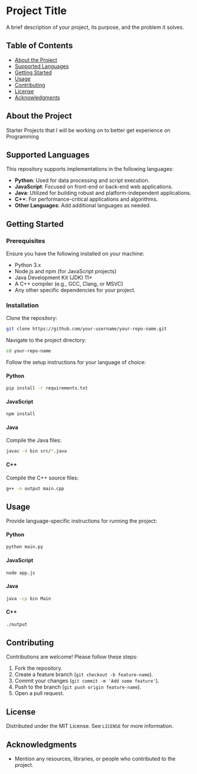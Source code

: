 # Project Title

A brief description of your project, its purpose, and the problem it solves.

## Table of Contents
- [About the Project](#about-the-project)
- [Supported Languages](#supported-languages)
- [Getting Started](#getting-started)
- [Usage](#usage)
- [Contributing](#contributing)
- [License](#license)
- [Acknowledgments](#acknowledgments)

## About the Project
Starter Projects that I will be working on to better get experience on Programming  

## Supported Languages
This repository supports implementations in the following languages:

- **Python**: Used for data processing and script execution.
- **JavaScript**: Focused on front-end or back-end web applications.
- **Java**: Utilized for building robust and platform-independent applications.
- **C++**: For performance-critical applications and algorithms.
- **Other Languages**: Add additional languages as needed.

## Getting Started

### Prerequisites
Ensure you have the following installed on your machine:

- Python 3.x
- Node.js and npm (for JavaScript projects)
- Java Development Kit (JDK) 11+
- A C++ compiler (e.g., GCC, Clang, or MSVC)
- Any other specific dependencies for your project.

### Installation

Clone the repository:
```bash
git clone https://github.com/your-username/your-repo-name.git
```

Navigate to the project directory:
```bash
cd your-repo-name
```

Follow the setup instructions for your language of choice:

#### Python
```bash
pip install -r requirements.txt
```

#### JavaScript
```bash
npm install
```

#### Java
Compile the Java files:
```bash
javac -d bin src/*.java
```

#### C++
Compile the C++ source files:
```bash
g++ -o output main.cpp
```

## Usage

Provide language-specific instructions for running the project:

#### Python
```bash
python main.py
```

#### JavaScript
```bash
node app.js
```

#### Java
```bash
java -cp bin Main
```

#### C++
```bash
./output
```

## Contributing

Contributions are welcome! Please follow these steps:

1. Fork the repository.
2. Create a feature branch (`git checkout -b feature-name`).
3. Commit your changes (`git commit -m 'Add some feature'`).
4. Push to the branch (`git push origin feature-name`).
5. Open a pull request.

## License

Distributed under the MIT License. See `LICENSE` for more information.

## Acknowledgments

- Mention any resources, libraries, or people who contributed to the project.
